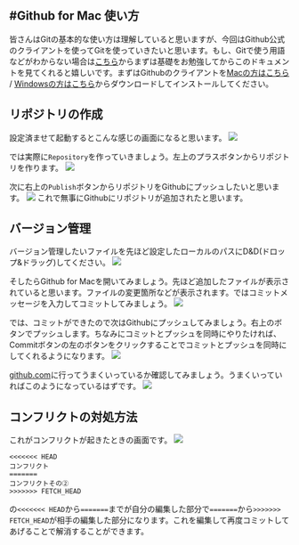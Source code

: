 #Github for Mac 使い方
---
皆さんはGitの基本的な使い方は理解していると思いますが、今回はGithub公式のクライアントを使ってGitを使っていきたいと思います。もし、Gitで使う用語などがわからない場合は[こちら](https://github.com/techlogics/Git_Document/blob/master/grammer.md)からまずは基礎をお勉強してからこのドキュメントを見てくれると嬉しいです。まずはGithubのクライアントを[Macの方はこちら](https://mac.github.com/) / [Windowsの方はこちら](https://windows.github.com/)からダウンロードしてインストールしてください。

リポジトリの作成
-
設定済ませて起動するとこんな感じの画面になると思います。
![](https://www.evernote.com/shard/s324/sh/95aaac3a-653c-40a1-b83e-ae8afb5dac03/d196f065b3e76426e10f5140ed39360e/res/9393d8f2-4751-42c3-94c0-1ad5700d506e/skitch.png)

では実際に`Repository`を作っていきましょう。左上のプラスボタンからリポジトリを作ります。
![](https://www.evernote.com/shard/s324/sh/1b8f8939-a629-445d-8c5a-efbc5c4650cb/fefaf54d106191f5be743bd19a6d7aa9/res/52423c1d-c3a7-4bfb-b3d0-a7c8763f85c4/skitch.png)

次に右上の`Publish`ボタンからリポジトリをGithubにプッシュしたいと思います。
![](https://www.evernote.com/shard/s324/sh/6010c73c-52c6-474e-84fd-3aec8fdb4be5/9f426a0f4ccd3c6a7305d9e9ae006eb1/res/4d47c1c0-c340-479d-8826-d8035eaebd36/skitch.png)
これで無事にGithubにリポジトリが追加されたと思います。

バージョン管理
-
バージョン管理したいファイルを先ほど設定したローカルのパスにD&D(ドロップ&ドラッグ)してください。
![](https://www.evernote.com/shard/s324/sh/bf34050d-b970-459e-9c42-802af78f1982/cfef048ff07eafd3b5305fe9cf5f987e/deep/0/MyFirstRepository.png)

そしたらGithub for Macを開いてみましょう。先ほど追加したファイルが表示されていると思います。ファイルの変更箇所などが表示されます。ではコミットメッセージを入力してコミットしてみましょう。
![](https://www.evernote.com/shard/s324/sh/f88efc64-f422-4ef6-9244-7e8c145b12dd/41afeba62f8dbd80c9490c1094fb8852/deep/0/tkcfjips-MyFirstRepository.png)

では、コミットができたので次はGithubにプッシュしてみましょう。右上のボタンでプッシュします。ちなみにコミットとプッシュを同時にやりたければ、Commitボタンの左のボタンをクリックすることでコミットとプッシュを同時にしてくれるようになります。
![](https://www.evernote.com/shard/s324/sh/059d14d4-4b07-4f0f-b753-baacc2561cbd/e49c9deae2aa28ddf37c42cc2476c0b3/deep/0/tkcfjips-MyFirstRepository.png)

[github.com](github.com)に行ってうまくいっているか確認してみましょう。うまくいっていればこのようになっているはずです。
![](https://www.evernote.com/shard/s324/sh/af6f9d4d-7264-4a53-874b-4cba0df67d99/96692efdff38976a2a76d69cb6fd8781/deep/0/tkcfjips-MyFirstRepository-and-tkcfjips-MyFirstRepository.png)

コンフリクトの対処方法
-
これがコンフリクトが起きたときの画面です。
![](https://www.evernote.com/shard/s324/sh/b738d51e-bd7c-4761-9fed-77aa3c15bcc5/3cf133c2b280ab159ee8c5f80e142408/deep/0/tkcfjips-MyFirstRepository.png)

```git
<<<<<<< HEAD
コンフリクト
=======
コンフリクトその②
>>>>>>> FETCH_HEAD
```
の`<<<<<<< HEAD`から`=======`までが自分の編集した部分で`=======`から`>>>>>>> FETCH_HEAD`が相手の編集した部分になります。これを編集して再度コミットしてあげることで解消することができます。
